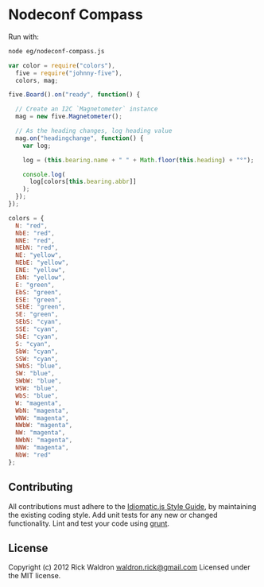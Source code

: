 # Nodeconf Compass

Run with:
```bash
node eg/nodeconf-compass.js
```


```javascript
var color = require("colors"),
  five = require("johnny-five"),
  colors, mag;

five.Board().on("ready", function() {

  // Create an I2C `Magnetometer` instance
  mag = new five.Magnetometer();

  // As the heading changes, log heading value
  mag.on("headingchange", function() {
    var log;

    log = (this.bearing.name + " " + Math.floor(this.heading) + "°");

    console.log(
      log[colors[this.bearing.abbr]]
    );
  });
});

colors = {
  N: "red",
  NbE: "red",
  NNE: "red",
  NEbN: "red",
  NE: "yellow",
  NEbE: "yellow",
  ENE: "yellow",
  EbN: "yellow",
  E: "green",
  EbS: "green",
  ESE: "green",
  SEbE: "green",
  SE: "green",
  SEbS: "cyan",
  SSE: "cyan",
  SbE: "cyan",
  S: "cyan",
  SbW: "cyan",
  SSW: "cyan",
  SWbS: "blue",
  SW: "blue",
  SWbW: "blue",
  WSW: "blue",
  WbS: "blue",
  W: "magenta",
  WbN: "magenta",
  WNW: "magenta",
  NWbW: "magenta",
  NW: "magenta",
  NWbN: "magenta",
  NNW: "magenta",
  NbW: "red"
};

```













## Contributing
All contributions must adhere to the [Idiomatic.js Style Guide](https://github.com/rwldrn/idiomatic.js),
by maintaining the existing coding style. Add unit tests for any new or changed functionality. Lint and test your code using [grunt](https://github.com/cowboy/grunt).

## License
Copyright (c) 2012 Rick Waldron <waldron.rick@gmail.com>
Licensed under the MIT license.
